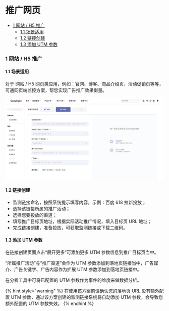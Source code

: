 # 推广网页

* [1 网站 / H5 推广](tui-guang-wang-ye.md#1-wang-zhan-h5-tui-guang) 
  * [1.1 场景适用](tui-guang-wang-ye.md#11-chang-jing-shi-yong)
  * [1.2 链接创建](tui-guang-wang-ye.md#12-lian-jie-chuang-jian)
  * [1.3 添加 UTM 参数](tui-guang-wang-ye.md#13-tian-jia-utm-can-shu)

### 1 网站 / H5 推广 

#### 1.1 场景适用

对于 网站 / H5 网页类应用，例如：官网、博客、商品介绍页、活动促销页等等，可通网页端监控方案，帮您实现广告推广效果衡量。

![](../../.gitbook/assets/image%20%2897%29.png)

#### 1.2 链接创建

* 监测链接命名，按照系统提示填写内容，示例：百度 618 拉新投放；
* 选择该链接所属的推广活动；
* 选择您要投放的渠道；
* 填写推广目标页地址，根据实际活动推广情况，填入目标页 URL 地址；
* 完成链接创建，准备投放，可获取监测链接或下载二维码。

#### 1.3 添加 UTM 参数

在链接创建页面点击“展开更多”可添加更多 UTM 参数信息到推广目标页当中。

“所属推广活动”与“推广渠道”会作为 UTM 参数添加到落地页链接当中，广告媒介、广告关键字、广告内容作为扩展 UTM 参数添加到落地页链接中。

在分析工具中可将已配置的 UTM 参数作为事件的维度来做数据分析。

{% hint style="warning" %}
在使用该方案前请确认您的落地页 URL 没有额外配置 UTM 参数，通过该方案创建的监测链接系统将自动添加 UTM 参数，会导致您额外配置的 UTM 参数失效。
{% endhint %}



